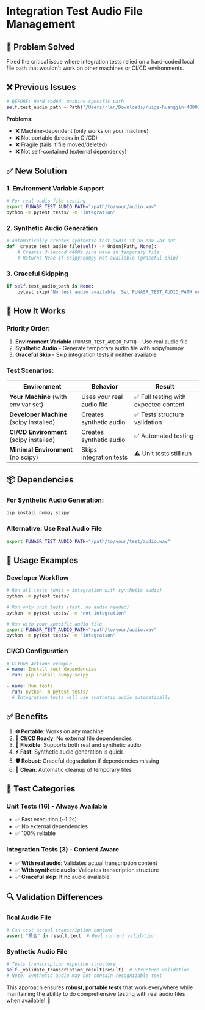 # Integration Test Audio File Management

## 🎯 **Problem Solved**

Fixed the critical issue where integration tests relied on a hard-coded local file path that wouldn't work on other machines or CI/CD environments.

## ❌ **Previous Issues**

```python
# BEFORE: Hard-coded, machine-specific path
self.test_audio_path = Path("/Users/rlan/Downloads/ruige-huangjin-4000/audio.wav")
```

**Problems:**
- ❌ Machine-dependent (only works on your machine)
- ❌ Not portable (breaks in CI/CD)
- ❌ Fragile (fails if file moved/deleted)
- ❌ Not self-contained (external dependency)

## ✅ **New Solution**

### **1. Environment Variable Support**
```bash
# For real audio file testing
export FUNASR_TEST_AUDIO_PATH="/path/to/your/audio.wav"
python -m pytest tests/ -m "integration"
```

### **2. Synthetic Audio Generation** 
```python
# Automatically creates synthetic test audio if no env var set
def _create_test_audio_file(self) -> Union[Path, None]:
    # Creates 3-second 440Hz sine wave in temporary file
    # Returns None if scipy/numpy not available (graceful skip)
```

### **3. Graceful Skipping**
```python
if self.test_audio_path is None:
    pytest.skip("No test audio available. Set FUNASR_TEST_AUDIO_PATH or install scipy/numpy")
```

## 🔧 **How It Works**

### **Priority Order:**
1. **Environment Variable** (`FUNASR_TEST_AUDIO_PATH`) - Use real audio file
2. **Synthetic Audio** - Generate temporary audio file with scipy/numpy
3. **Graceful Skip** - Skip integration tests if neither available

### **Test Scenarios:**

| Environment | Behavior | Result |
|-------------|----------|---------|
| **Your Machine** (with env var set) | Uses your real audio file | ✅ Full testing with expected content |
| **Developer Machine** (scipy installed) | Creates synthetic audio | ✅ Tests structure validation |
| **CI/CD Environment** (scipy installed) | Creates synthetic audio | ✅ Automated testing |
| **Minimal Environment** (no scipy) | Skips integration tests | ⚠️ Unit tests still run |

## 📦 **Dependencies**

### **For Synthetic Audio Generation:**
```bash
pip install numpy scipy
```

### **Alternative: Use Real Audio File**
```bash
export FUNASR_TEST_AUDIO_PATH="/path/to/your/test/audio.wav"
```

## 🚀 **Usage Examples**

### **Developer Workflow**
```bash
# Run all tests (unit + integration with synthetic audio)
python -m pytest tests/

# Run only unit tests (fast, no audio needed)
python -m pytest tests/ -m "not integration"

# Run with your specific audio file
export FUNASR_TEST_AUDIO_PATH="/path/to/your/audio.wav"
python -m pytest tests/ -m "integration"
```

### **CI/CD Configuration**
```yaml
# GitHub Actions example
- name: Install test dependencies
  run: pip install numpy scipy

- name: Run tests
  run: python -m pytest tests/
  # Integration tests will use synthetic audio automatically
```

## ✅ **Benefits**

1. **🌐 Portable**: Works on any machine
2. **🤖 CI/CD Ready**: No external file dependencies
3. **🔧 Flexible**: Supports both real and synthetic audio
4. **⚡ Fast**: Synthetic audio generation is quick
5. **🛡️ Robust**: Graceful degradation if dependencies missing
6. **🧹 Clean**: Automatic cleanup of temporary files

## 🎯 **Test Categories**

### **Unit Tests (16)** - Always Available
- ✅ Fast execution (~1.2s)
- ✅ No external dependencies
- ✅ 100% reliable

### **Integration Tests (3)** - Content Aware
- ✅ **With real audio**: Validates actual transcription content
- ✅ **With synthetic audio**: Validates transcription structure
- ✅ **Graceful skip**: If no audio available

## 🔍 **Validation Differences**

### **Real Audio File**
```python
# Can test actual transcription content
assert "黄金" in result.text  # Real content validation
```

### **Synthetic Audio File**  
```python
# Tests transcription pipeline structure
self._validate_transcription_result(result)  # Structure validation
# Note: Synthetic audio may not contain recognizable text
```

This approach ensures **robust, portable tests** that work everywhere while maintaining the ability to do comprehensive testing with real audio files when available! 🎉
